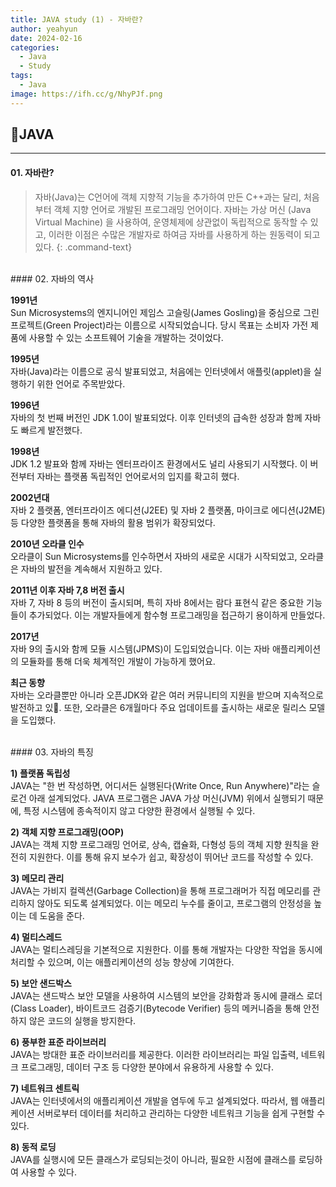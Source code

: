 ```yaml
---
title: JAVA study (1) - 자바란?
author: yeahyun
date: 2024-02-16
categories:
  - Java
  - Study
tags:
  - Java
image: https://ifh.cc/g/NhyPJf.png
---
```

## 🔎JAVA
---
#### 01. 자바란?

>자바(Java)는 C언어에 객체 지향적 기능을 추가하여 만든 C++과는 달리, 처음부터 객체 지향 언어로 개발된 프로그래밍 언어이다. 자바는 가상 머신 (Java Virtual Machine) 을 사용하여, 운영체제에 상관없이 독립적으로 동작할 수 있고, 이러한 이점은 수많은 개발자로 하여금 자바를 사용하게 하는 원동력이 되고 있다.
{: .command-text}

<br>
#### 02. 자바의 역사

**1991년**   
Sun Microsystems의 엔지니어인 제임스 고슬링(James Gosling)을 중심으로 그린 프로젝트(Green Project)라는 이름으로 시작되었습니다. 당시 목표는 소비자 가전 제품에 사용할 수 있는 소프트웨어 기술을 개발하는 것이었다.

**1995년**   
자바(Java)라는 이름으로 공식 발표되었고, 처음에는 인터넷에서 애플릿(applet)을 실행하기 위한 언어로 주목받았다.

**1996년**   
자바의 첫 번째 버전인 JDK 1.0이 발표되었다. 이후 인터넷의 급속한 성장과 함께 자바도 빠르게 발전했다.

**1998년**   
JDK 1.2 발표와 함께 자바는 엔터프라이즈 환경에서도 널리 사용되기 시작했다. 이 버전부터 자바는 플랫폼 독립적인 언어로서의 입지를 확고히 했다.

**2002년대**   
자바 2 플랫폼, 엔터프라이즈 에디션(J2EE) 및 자바 2 플랫폼, 마이크로 에디션(J2ME) 등 다양한 플랫폼을 통해 자바의 활용 범위가 확장되었다.

**2010년 오라클 인수**   
오라클이 Sun Microsystems를 인수하면서 자바의 새로운 시대가 시작되었고, 오라클은 자바의 발전을 계속해서 지원하고 있다.

**2011년 이후 자바 7,8 버전 출시**   
자바 7, 자바 8 등의 버전이 출시되며, 특히 자바 8에서는 람다 표현식 같은 중요한 기능들이 추가되었다. 이는 개발자들에게 함수형 프로그래밍을 접근하기 용이하게 만들었다.

**2017년**   
자바 9의 출시와 함께 모듈 시스템(JPMS)이 도입되었습니다. 이는 자바 애플리케이션의 모듈화를 통해 더욱 체계적인 개발이 가능하게 했어요.

**최근 동향**   
자바는 오라클뿐만 아니라 오픈JDK와 같은 여러 커뮤니티의 지원을 받으며 지속적으로 발전하고 있. 또한, 오라클은 6개월마다 주요 업데이트를 출시하는 새로운 릴리스 모델을 도입했다.

<br>
#### 03. 자바의 특징

**1) 플랫폼 독립성**   
JAVA는 "한 번 작성하면, 어디서든 실행된다(Write Once, Run Anywhere)"라는 슬로건 아래 설계되었다. JAVA 프로그램은 JAVA 가상 머신(JVM) 위에서 실행되기 때문에, 특정 시스템에 종속적이지 않고 다양한 환경에서 실행될 수 있다.

**2) 객체 지향 프로그래밍(OOP)**   
JAVA는 객체 지향 프로그래밍 언어로, 상속, 캡슐화, 다형성 등의 객체 지향 원칙을 완전히 지원한다. 이를 통해 유지 보수가 쉽고, 확장성이 뛰어난 코드를 작성할 수 있다.

**3) 메모리 관리**   
JAVA는 가비지 컬렉션(Garbage Collection)을 통해 프로그래머가 직접 메모리를 관리하지 않아도 되도록 설계되었다. 이는 메모리 누수를 줄이고, 프로그램의 안정성을 높이는 데 도움을 준다.

**4) 멀티스레드**   
JAVA는 멀티스레딩을 기본적으로 지원한다. 이를 통해 개발자는 다양한 작업을 동시에 처리할 수 있으며, 이는 애플리케이션의 성능 향상에 기여한다.

**5) 보안 샌드박스**   
JAVA는 샌드박스 보안 모델을 사용하여 시스템의 보안을 강화함과 동시에 클래스 로더(Class Loader), 바이트코드 검증기(Bytecode Verifier) 등의 메커니즘을 통해 안전하지 않은 코드의 실행을 방지한다.

**6) 풍부한 표준 라이브러리**   
JAVA는 방대한 표준 라이브러리를 제공한다. 이러한 라이브러리는 파일 입출력, 네트워크 프로그래밍, 데이터 구조 등 다양한 분야에서 유용하게 사용할 수 있다.

**7) 네트워크 센트릭**   
JAVA는 인터넷에서의 애플리케이션 개발을 염두에 두고 설계되었다. 따라서, 웹 애플리케이션 서버로부터 데이터를 처리하고 관리하는 다양한 네트워크 기능을 쉽게 구현할 수 있다.

**8) 동적 로딩**   
JAVA를 실행시에 모든 클래스가 로딩되는것이 아니라, 필요한 시점에 클래스를 로딩하여 사용할 수 있다.
